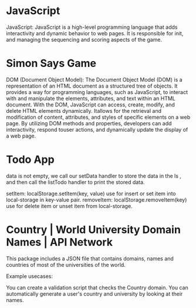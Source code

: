 # JavaScript
JavaScript: JavaScript is a high-level programming language that adds interactivity and dynamic behavior to web pages. It is responsible for init, and managing the sequencing and scoring aspects of the game.

# Simon Says Game
DOM (Document Object Model): The Document Object Model (DOM) is a representation of an HTML document as a structured tree of objects. It provides a way for programming languages, such as JavaScript, to interact with and manipulate the elements, attributes, and text within an HTML document. With the DOM, JavaScript can access, create, modify, and delete HTML elements dynamically. Itallows for the retrieval and modification of content, attributes, and styles of specific elements on a web page. By utilizing DOM methods and properties, developers can add interactivity, respond touser actions, and dynamically update the display of a web page.

# Todo App
data is not empty, we call our setData handler to store the data in the ls , and then call the listTodo handler to print the stored data.

setItem: localStorage.setItem(key, value) use for insert or set item into local-storage in key-value pair.
removeItem: localStorage.removeItem(key) use for delete item or unset item from local-storage.

# Country | World University Domain Names | API Network
This package includes a JSON file that contains domains, names and countries of most of the universities of the world.

Example usecases:

You can create a validation script that checks the Country domain.
You can automatically generate a user's country and university by looking at their names.

